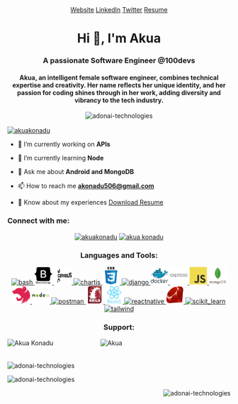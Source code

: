 


<section  align="center">
 <a href="">Website</a>  <a href="">LinkedIn</a>    <a href="">Twitter</a> <a href="">Resume</a>
</section>
<h1 align="center">Hi 👋, I'm Akua</h1>
<h3 align="center">A passionate Software Engineer @100devs</h3>

<section align="center">
 <h4>Akua, an intelligent female software engineer, combines technical expertise and creativity.
 Her name reflects her unique identity, and her passion for coding shines through in her work, 
 adding diversity and vibrancy to the tech industry.
</h4>
</section>

<p align="center"><img src="https://komarev.com/ghpvc/?username=adonai-technologies&label=Profile%20views&color=0e75b6&style=flat" alt="adonai-technologies" /></p>

<p align="center"> <a href="https://twitter.com/akuakonadu" target="blank">

<img align="center" src="https://img.shields.io/twitter/follow/akuakonadu?logo=twitter&style=for-the-badge" alt="akuakonadu" /></a> </p>

- 🔭 I’m currently working on **APIs**

- 🌱 I’m currently learning **Node**

- 💬 Ask me about **Android and MongoDB**

- 📫 How to reach me **akonadu506@gmail.com**

- 📄 Know about my experiences [Download Resume](file:///C:/Users/LENOVO/OneDrive/Desktop/my%20resume1.pdf)
<h3 align="left">Connect with me:</h3>

 <p align="center">
<a href="https://twitter.com/akuakonadu" target="blank"><img align="center" src="https://raw.githubusercontent.com/rahuldkjain/github-profile-readme-generator/master/src/images/icons/Social/twitter.svg" alt="akuakonadu" height="30" width="40" /></a>
<a href="https://linkedin.com/in/akua konadu" target="blank"><img align="center" src="https://raw.githubusercontent.com/rahuldkjain/github-profile-readme-generator/master/src/images/icons/Social/linked-in-alt.svg" alt="akua konadu" height="30" width="40" /></a>
</p>
<h3 align="center">Languages and Tools:</h3>

<p align="center"> <a href="https://www.gnu.org/software/bash/" target="_blank" rel="noreferrer"> <img src="https://www.vectorlogo.zone/logos/gnu_bash/gnu_bash-icon.svg" alt="bash" width="40" height="40"/> </a> <a href="https://getbootstrap.com" target="_blank" rel="noreferrer"> <img src="https://raw.githubusercontent.com/devicons/devicon/master/icons/bootstrap/bootstrap-plain-wordmark.svg" alt="bootstrap" width="40" height="40"/> </a> <a href="https://canvasjs.com" target="_blank" rel="noreferrer"> <img src="https://raw.githubusercontent.com/Hardik0307/Hardik0307/master/assets/canvasjs-charts.svg" alt="canvasjs" width="40" height="40"/> </a> <a href="https://www.chartjs.org" target="_blank" rel="noreferrer"> <img src="https://www.chartjs.org/media/logo-title.svg" alt="chartjs" width="40" height="40"/> </a> <a href="https://www.w3schools.com/css/" target="_blank" rel="noreferrer"> <img src="https://raw.githubusercontent.com/devicons/devicon/master/icons/css3/css3-original-wordmark.svg" alt="css3" width="40" height="40"/> </a> <a href="https://www.djangoproject.com/" target="_blank" rel="noreferrer"> <img src="https://cdn.worldvectorlogo.com/logos/django.svg" alt="django" width="40" height="40"/> </a> <a href="https://www.docker.com/" target="_blank" rel="noreferrer"> <img src="https://raw.githubusercontent.com/devicons/devicon/master/icons/docker/docker-original-wordmark.svg" alt="docker" width="40" height="40"/> </a> <a href="https://expressjs.com" target="_blank" rel="noreferrer"> <img src="https://raw.githubusercontent.com/devicons/devicon/master/icons/express/express-original-wordmark.svg" alt="express" width="40" height="40"/> </a> <a href="https://developer.mozilla.org/en-US/docs/Web/JavaScript" target="_blank" rel="noreferrer"> <img src="https://raw.githubusercontent.com/devicons/devicon/master/icons/javascript/javascript-original.svg" alt="javascript" width="40" height="40"/> </a> <a href="https://www.mongodb.com/" target="_blank" rel="noreferrer"> <img src="https://raw.githubusercontent.com/devicons/devicon/master/icons/mongodb/mongodb-original-wordmark.svg" alt="mongodb" width="40" height="40"/> </a> <a href="https://nestjs.com/" target="_blank" rel="noreferrer"> <img src="https://raw.githubusercontent.com/devicons/devicon/master/icons/nestjs/nestjs-plain.svg" alt="nestjs" width="40" height="40"/> </a> <a href="https://nodejs.org" target="_blank" rel="noreferrer"> <img src="https://raw.githubusercontent.com/devicons/devicon/master/icons/nodejs/nodejs-original-wordmark.svg" alt="nodejs" width="40" height="40"/> </a> <a href="https://postman.com" target="_blank" rel="noreferrer"> <img src="https://www.vectorlogo.zone/logos/getpostman/getpostman-icon.svg" alt="postman" width="40" height="40"/> </a> <a href="https://rubyonrails.org" target="_blank" rel="noreferrer"> <img src="https://raw.githubusercontent.com/devicons/devicon/master/icons/rails/rails-original-wordmark.svg" alt="rails" width="40" height="40"/> </a> <a href="https://reactjs.org/" target="_blank" rel="noreferrer"> <img src="https://raw.githubusercontent.com/devicons/devicon/master/icons/react/react-original-wordmark.svg" alt="react" width="40" height="40"/> </a> <a href="https://reactnative.dev/" target="_blank" rel="noreferrer"> <img src="https://reactnative.dev/img/header_logo.svg" alt="reactnative" width="40" height="40"/> </a> <a href="https://www.ruby-lang.org/en/" target="_blank" rel="noreferrer"> <img src="https://raw.githubusercontent.com/devicons/devicon/master/icons/ruby/ruby-original.svg" alt="ruby" width="40" height="40"/> </a> <a href="https://scikit-learn.org/" target="_blank" rel="noreferrer"> <img src="https://upload.wikimedia.org/wikipedia/commons/0/05/Scikit_learn_logo_small.svg" alt="scikit_learn" width="40" height="40"/> </a> <a href="https://tailwindcss.com/" target="_blank" rel="noreferrer"> <img src="https://www.vectorlogo.zone/logos/tailwindcss/tailwindcss-icon.svg" alt="tailwind" width="40" height="40"/> </a> </p>

<h3 align="center">Support:</h3>
<p><a href="https://www.buymeacoffee.com/Akua Konadu"> <img align="left" src="https://cdn.buymeacoffee.com/buttons/v2/default-yellow.png" height="50" width="210" alt="Akua Konadu" /></a><a href="https://ko-fi.com/Akua"> <img align="left" src="https://cdn.ko-fi.com/cdn/kofi3.png?v=3" height="50" width="210" alt="Akua" /></a></p><br><br>

<p><img align="center" src="https://github-readme-stats.vercel.app/api/top-langs?username=adonai-technologies&show_icons=true&locale=en&layout=compact" alt="adonai-technologies" /></p>

<p>&nbsp;<img align="left" src="https://github-readme-stats.vercel.app/api?username=adonai-technologies&show_icons=true&locale=en" alt="adonai-technologies" /></p>

<p><img align="right" src="https://github-readme-streak-stats.herokuapp.com/?user=adonai-technologies&" alt="adonai-technologies" /></p>








<!---
Adonai-Technologies/Adonai-Technologies is a ✨ special ✨ repository because its `README.md` (this file) appears on your GitHub profile.
You can click the Preview link to take a look at your changes.
--->
